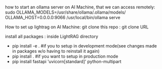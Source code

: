 how to start an ollama server on AI Machine, that we can access remotely: sudo OLLAMA_MODELS=/usr/share/ollama/.ollama/models/ OLLAMA_HOST=0.0.0.0:9066 /usr/local/bin/ollama serve

How to set up lightrag on AI Machine:
git clone this repo : git clone URL

install all packages : 
 inside LightRAG directory
- pip install -e . #if you to setup in development mode(see changes made in packages w/o having to reinstall it again)
- pip install . #if you want to setup in production mode
- pip install fastapi 'uvicorn[standard]' python-multipart